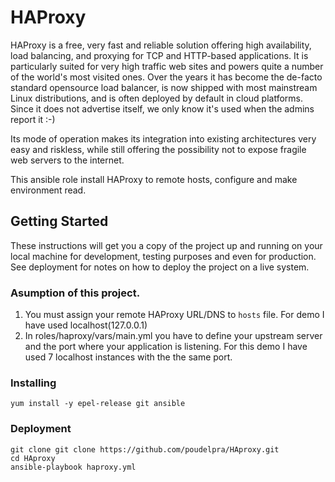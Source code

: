 
# HAProxy

HAProxy is a free, very fast and reliable solution offering high availability, load balancing, and proxying for TCP and HTTP-based applications. It is particularly suited for very high traffic web sites and powers quite a number of the world's most visited ones. Over the years it has become the de-facto standard opensource load balancer, is now shipped with most mainstream Linux distributions, and is often deployed by default in cloud platforms. Since it does not advertise itself, we only know it's used when the admins report it :-)

Its mode of operation makes its integration into existing architectures very easy and riskless, while still offering the possibility not to expose fragile web servers to the internet.

This ansible role install HAProxy to remote hosts, configure and make environment read.

## Getting Started

These instructions will get you a copy of the project up and running on your local machine for development, testing purposes and even for production. See deployment for notes on how to deploy the project on a live system.

### Asumption of this project.

1. You must assign your remote HAProxy URL/DNS to `hosts` file. For demo I have used localhost(127.0.0.1)
2. In roles/haproxy/vars/main.yml you have to define your upstream server and the port where your application is listening. For this demo I have used 7 localhost instances with the the same port.


### Installing
```
yum install -y epel-release git ansible
```

### Deployment

```
git clone git clone https://github.com/poudelpra/HAproxy.git
cd HAproxy
ansible-playbook haproxy.yml
```
